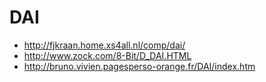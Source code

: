 # DAI

* http://fjkraan.home.xs4all.nl/comp/dai/
* http://www.zock.com/8-Bit/D_DAI.HTML
* http://bruno.vivien.pagesperso-orange.fr/DAI/index.htm
